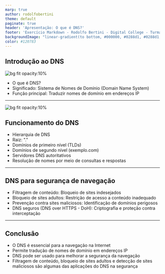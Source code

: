 ```yaml
---
marp: true
author: rodolfobertini
theme: default
paginate: true
header: 'Apresentação: O que é DNS?'
footer: 'Exercício Markdown - Rodolfo Bertini - Digital College - Turma FS23-Aldeota'
backgroundImage: "linear-gradient(to bottom, #000000, #0288d1, #0288d1, #000000)"
color: #120783
---
```


## Introdução ao DNS

![bg fit opacity:10%](https://digitalcollege.com.br/wp-content/webp-express/webp-images/uploads/2022/05/logo-digital.png.webp)  
<!-- 
Um servidor DNS é como uma enorme lista telefonica, que guarda o nome dos sites e informa para os computadores os números IP pertecentes aqueles nomes. 
Por exemplo, quando você digita www.github.com no seu navegador, o DNS é responsável por encontrar o endereço IP correspondente a esse nome e direcionar a sua conexão para o servidor certo. Assim, você não precisa memorizar números complicados para acessar os sites que deseja.
-->
- O que é DNS?
- Significado: Sistema de Nomes de Domínio (Domain Name System)
- Função principal: Traduzir nomes de domínio em endereços IP

---

![bg fit opacity:10% ](https://digitalcollege.com.br/wp-content/webp-express/webp-images/uploads/2022/05/logo-digital.png.webp) 
## Funcionamento do DNS

- Hierarquia de DNS <!--  -->
- Raiz: "."
- Domínios de primeiro nível (TLDs)
- Domínios de segundo nível (exemplo.com)
- Servidores DNS autoritativos
- Resolução de nomes por meio de consultas e respostas

---

## DNS para segurança de navegação

- Filtragem de conteúdo: Bloqueio de sites indesejados
- Bloqueio de sites adultos: Restrição de acesso a conteúdo inadequado
- Prevenção contra sites maliciosos: Identificação de domínios perigosos
- DNS seguros (DNS over HTTPS - DoH): Criptografia e proteção contra interceptação

---

## Conclusão

- O DNS é essencial para a navegação na Internet
- Permite tradução de nomes de domínio em endereços IP
- DNS pode ser usado para melhorar a segurança da navegação
- Filtragem de conteúdo, bloqueio de sites adultos e detecção de sites maliciosos são algumas das aplicações do DNS na segurança
